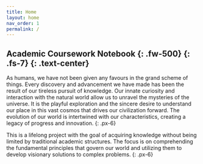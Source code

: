 ```yaml
---
title: Home
layout: home
nav_order: 1
permalink: /
---
```


Academic Coursework Notebook
{: .fw-500} 
{: .fs-7} 
{: .text-center}
---

As humans, we have not been given any favours in the grand scheme of things. Every discovery and advancement we have made has been the result of our tireless pursuit of knowledge. Our innate curiosity and interaction with the natural world allow us to unravel the mysteries of the universe. It is the playful exploration and the sincere desire to understand our place in this vast cosmos that drives our civilization forward. The evolution of our world is intertwined with our characteristics, creating a legacy of progress and innovation.
{: .px-6}

This is a lifelong project with the goal of acquiring knowledge without being limited by traditional academic structures. The focus is on comprehending the fundamental principles that govern our world and utilizing them to develop visionary solutions to complex problems.
{: .px-6}


